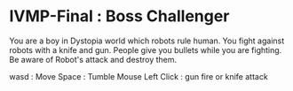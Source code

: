 # IVMP-Final : Boss Challenger
You are a boy in Dystopia world which robots rule human.
You fight against robots with a knife and gun.
People give you bullets while you are fighting.
Be aware of Robot's attack and destroy them.

<How to Play>
wasd : Move
Space : Tumble
Mouse Left Click : gun fire or knife attack

